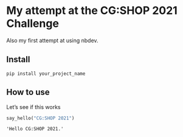 My attempt at the CG:SHOP 2021 Challenge
================

<!-- WARNING: THIS FILE WAS AUTOGENERATED! DO NOT EDIT! -->

Also my first attempt at using nbdev.

## Install

`pip install your_project_name`

## How to use

Let’s see if this works

``` python
say_hello("CG:SHOP 2021")
```

    'Hello CG:SHOP 2021.'

